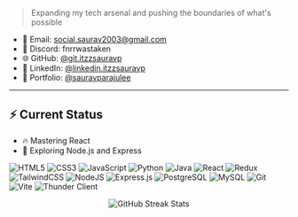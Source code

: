 >Expanding my tech arsenal and pushing the boundaries of what's possible
- 📧 Email: [social.saurav2003@gmail.com](mailto:social.saurav2003@gmail.com)
- 💬 Discord: fnrrwastaken
- 🌐 GitHub: [@git.itzzsauravp](https://github.com/itzzsauravp)
- 🔗 LinkedIn: [@linkedin.itzzsauravp](https://www.linkedin.com/in/itzzsauravp/)
- 👤 Portfolio: [@sauravparajulee](https://www.sauravparajulee.com.np/)
---
## ⚡ Current Status
- 🔥 Mastering React
- 🌱 Exploring Node.js and Express

![HTML5](https://img.shields.io/badge/html5-%23E34F26.svg?style=for-the-badge&logo=html5&logoColor=white)
![CSS3](https://img.shields.io/badge/css3-%231572B6.svg?style=for-the-badge&logo=css3&logoColor=white)
![JavaScript](https://img.shields.io/badge/javascript-%23323330.svg?style=for-the-badge&logo=javascript&logoColor=%23F7DF1E)
![Python](https://img.shields.io/badge/python-3670A0?style=for-the-badge&logo=python&logoColor=ffdd54)
![Java](https://img.shields.io/badge/java-%23ED8B00.svg?style=for-the-badge&logo=openjdk&logoColor=white)
![React](https://img.shields.io/badge/react-%2320232a.svg?style=for-the-badge&logo=react&logoColor=%2361DAFB)
![Redux](https://img.shields.io/badge/redux-%23593d88.svg?style=for-the-badge&logo=redux&logoColor=white)
![TailwindCSS](https://img.shields.io/badge/tailwindcss-%2338B2AC.svg?style=for-the-badge&logo=tailwind-css&logoColor=white)
![NodeJS](https://img.shields.io/badge/node.js-6DA55F?style=for-the-badge&logo=node.js&logoColor=white)
![Express.js](https://img.shields.io/badge/express.js-%23404d59.svg?style=for-the-badge&logo=express&logoColor=%2361DAFB)
![PostgreSQL](https://img.shields.io/badge/postgresql-%23316192.svg?style=for-the-badge&logo=postgresql&logoColor=white)
![MySQL](https://img.shields.io/badge/mysql-%2300f.svg?style=for-the-badge&logo=mysql&logoColor=white)
![Git](https://img.shields.io/badge/git-%23F05033.svg?style=for-the-badge&logo=git&logoColor=white)
![Vite](https://img.shields.io/badge/vite-%23646CFF.svg?style=for-the-badge&logo=vite&logoColor=white)
![Thunder Client](https://img.shields.io/badge/Thunder%20Client-7A1FA2?style=for-the-badge&logo=thunder&logoColor=white)
<div align="center">
  <img src="https://github-readme-streak-stats.herokuapp.com/?user=itzzsauravp&theme=radical" alt="GitHub Streak Stats"/>
</div>
